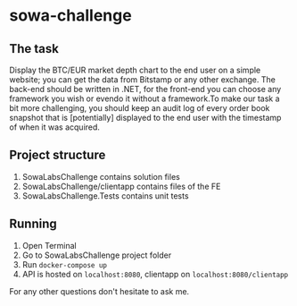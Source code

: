 # sowa-challenge

## The task
Display the BTC/EUR market depth chart to the end user on a simple website; you can get the data from Bitstamp or any other exchange. The back-end should be written in .NET, for the front-end you can choose any framework you wish or evendo it without a framework.To make our task a bit more challenging, you should keep an audit log of every order book snapshot that is [potentially] displayed to the end user with the timestamp of when it was acquired.

## Project structure
1. SowaLabsChallenge contains solution files
2. SowaLabsChallenge/clientapp contains files of the FE
3. SowaLabsChallenge.Tests contains unit tests

## Running
1. Open Terminal
2. Go to SowaLabsChallenge project folder
3. Run `docker-compose up`
4. API is hosted on `localhost:8080`, clientapp on `localhost:8080/clientapp`

For any other questions don't hesitate to ask me. 
